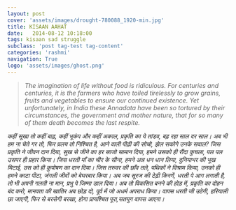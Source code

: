 ```yaml
---
layout: post
cover: 'assets/images/drought-780088_1920-min.jpg'
title: KISAAN AAHAT
date:   2014-08-12 10:18:00
tags: kisaan sad struggle
subclass: 'post tag-test tag-content'
categories: 'rashmi'
navigation: True
logo: 'assets/images/ghost.png'
---
```


<blockquote>
<i>
The imagination of life without food is ridiculous. For centuries and centuries, it is the farmers who have toiled tirelessly to grow grains, fruits and vegetables to ensure our continued existence. Yet unfortunately, in India these Annadata have been so tortured by their circumstances, the government and mother nature, that for so many of them death becomes the last respite.
</i>
</blockquote>

<i>
कहीं सूखा तो कहीं बाढ़,  
कहीं भूकंप और कहीं अकाल,  
प्रकृति का ये तांडव,  
बढ़ रहा साल दर साल।  
</i>

<i>
अब भी हम ना चेते गर तो,  
फिर प्रलय तो निश्चित है,  
आने वाली पीढ़ी की सोचो,  
झेल सकोगे उनके सवाल?  
</i>

<i>
जिस प्रकृति ने जीवन दान दिया,  
सुख से जीने का हर साजो सामान दिया,  
हमने उसको ही रौंदा कुचला,  
पल पल उसपर ही प्रहार किया।  
</i>

<i>
जिस धरती माँ का चीर के सीना,  
हमने अन्न धन धान लिया,  
दुनियाभर की भूख मिटाई,  
उस को ही कुपोषण का दान दिया।  
</i>

<i>
जिस तरुवर की छाँव तले,  
पथिकों ने विश्राम किया,  
उनको ही हमने काटा पीटा,  
जंगली जीवों को बेघरबार किया।  
</i>

<i>
अब जब सूरज की टेढ़ी किरणें,  
धरती पे आग लगाती है,  
तो भी अपनी गलती ना मान,  
प्रभु पे जिम्मा डाल दिया।  
</i>

<i>
अब तो विकसित बनने की होड़ में,  
प्रकृति का दोहन बंद करो,  
मानवता की खातिर अब छोड़ दो,  
पूर्व में जो अधर्म अपराध किया।  
</i>

<i>
वापस धरती जी उठेगी,  
हरियाली छा जाएगी,  
फिर से बरसेगी बरखा,  
होगा प्रायश्चित पूरा,सतयुग वापस आएगा।  
</i>